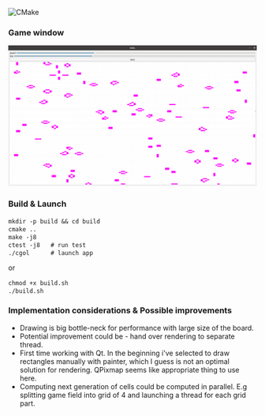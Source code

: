 ![CMake](https://github.com/simutisernestas/cgol/workflows/CMake/badge.svg?event=push)

### Game window

<img src="https://github.com/simutisernestas/cgol/blob/master/window.gif" />

### Build & Launch
```
mkdir -p build && cd build
cmake ..
make -j8
ctest -j8   # run test
./cgol      # launch app
```
or
```
chmod +x build.sh
./build.sh
```

### Implementation considerations & Possible improvements
- Drawing is big bottle-neck for performance with large size of the board.
- Potential improvement could be - hand over rendering to separate thread.
- First time working with Qt. In the beginning i've selected to draw rectangles manually with painter, which I guess is not an optimal solution for rendering. QPixmap seems like appropriate thing to use here. 
- Computing next generation of cells could be computed in parallel. E.g splitting game field into grid of 4 and launching a thread for each grid part.

